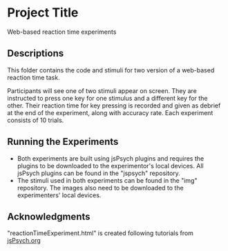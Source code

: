 # Project Title
Web-based reaction time experiments
## Descriptions
This folder contains the code and stimuli for two version of a web-based reaction time task. 

Participants will see one of two stimuli appear on screen. They are instructed to press one key for one stimulus and a different key for the other. Their reaction time for key pressing is recorded and given as debrief at the end of the experiment, along with accuracy rate. 
Each experiment consists of 10 trials. 
## Running the Experiments
* Both experiments are built using jsPsych plugins and requires the plugins to be downloaded to the experimentor's local devices. All jsPsych plugins can be found in the "jspsych" repository.
* The stimuli used in both experiments can be found in the "img" repository. The images also need to be downloaded to the experimenters' local devices.  
## Acknowledgments
"reactionTimeExperiment.html" is created following tutorials from [jsPsych.org](https://www.jspsych.org/7.0/tutorials/rt-task/)